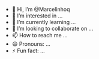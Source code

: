 - 👋 Hi, I’m @Marcelinhoq
- 👀 I’m interested in ...
- 🌱 I’m currently learning ...
- 💞️ I’m looking to collaborate on ...
- 📫 How to reach me ...
- 😄 Pronouns: ...
- ⚡ Fun fact: ...

<!---
Marcelinhoq/Marcelinhoq is a ✨ special ✨ repository because its `README.md` (this file) appears on your GitHub profile.
You can click the Preview link to take a look at your changes.
--->
